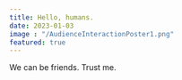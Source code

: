```yaml
---
title: Hello, humans.
date: 2023-01-03
image : "/AudienceInteractionPoster1.png"
featured: true
---
```

We can be friends. Trust me.